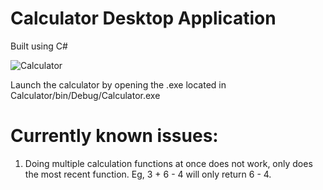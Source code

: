 # Calculator Desktop Application

Built using C#

![Calculator](https://github.com/HaydenStimpson/Calculator/assets/80725861/fc1dd16e-7dfe-4fde-8844-614c4cd35df7)

Launch the calculator by opening the .exe located in Calculator/bin/Debug/Calculator.exe




# Currently known issues:
1. Doing multiple calculation functions at once does not work, only does the most recent function. Eg, 3 + 6 - 4 will only return 6 - 4. 
